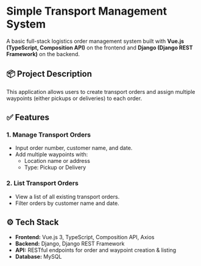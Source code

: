# Simple Transport Management System

A basic full-stack logistics order management system built with **Vue.js (TypeScript, Composition API)** on the frontend and **Django (Django REST Framework)** on the backend.

## 📦 Project Description

This application allows users to create transport orders and assign multiple waypoints (either pickups or deliveries) to each order.

## ✅ Features

### 1. Manage Transport Orders
- Input order number, customer name, and date.
- Add multiple waypoints with:
  - Location name or address
  - Type: Pickup or Delivery

### 2. List Transport Orders
- View a list of all existing transport orders.
- Filter orders by customer name and date.

## ⚙️ Tech Stack

- **Frontend:** Vue.js 3, TypeScript, Composition API, Axios
- **Backend:** Django, Django REST Framework
- **API:** RESTful endpoints for order and waypoint creation & listing
- **Database:** MySQL
